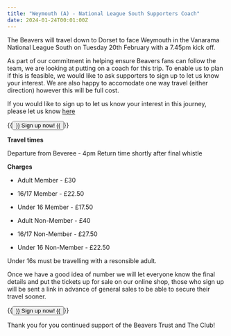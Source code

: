 ```yaml
---
title: "Weymouth (A) - National League South Supporters Coach"
date: 2024-01-24T00:01:00Z
---
```


The Beavers will travel down to Dorset to face Weymouth in the Vanarama National League South on Tuesday 20th February with a 7.45pm kick off. 

As part of our commitment in helping ensure Beavers fans can follow the team, we are looking at putting on a coach for this trip. To enable us to plan if this is feasible, we would like to ask supporters to sign up to let us know your interest. We are also happy to accomodate one way travel (either direction) however this will be full cost.

If you would like to sign up to let us know your interest in this journey, please let us know
 [here](https://docs.google.com/forms/d/e/1FAIpQLSfG38CjQsaXFe7slrPH24Mznd7uMGktbCcjKYIPrzhBLRZ9Wg/viewform?vc=0&c=0&w=1&flr=0)

 {{<button href="https://docs.google.com/forms/d/e/1FAIpQLSfG38CjQsaXFe7slrPH24Mznd7uMGktbCcjKYIPrzhBLRZ9Wg/viewform?vc=0&c=0&w=1&flr=0" target="_self">}} Sign up now! {{</button>}}

**Travel times**

Departure from Beveree - 4pm
Return time shortly after final whistle

**Charges**

- Adult Member - £30

- 16/17 Member - £22.50

- Under 16 Member - £17.50


- Adult Non-Member - £40

- 16/17 Non-Member - £27.50

- Under 16 Non-Member - £22.50

Under 16s must be travelling with a resonsible adult. 

Once we have a good idea of number we will let everyone know the final details and put the tickets up for sale on our online shop, those who sign up will be sent a link in advance of general sales to be able to secure their travel sooner.

 {{<button href="https://docs.google.com/forms/d/e/1FAIpQLSfG38CjQsaXFe7slrPH24Mznd7uMGktbCcjKYIPrzhBLRZ9Wg/viewform?vc=0&c=0&w=1&flr=0" target="_self">}} Sign up now! {{</button>}}

Thank you for you continued support of the Beavers Trust and The Club!


